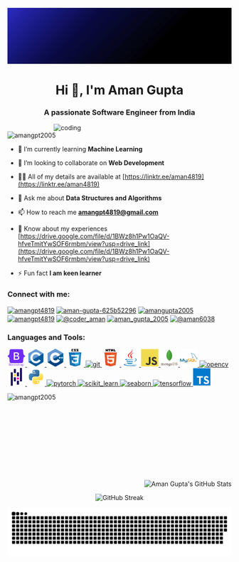 ![logo](https://raw.githubusercontent.com/AmanGpt2005/AmanGpt2005/main/Abstract%20Technology%20Profile%20LinkedIn%20Banner.gif)
<h1 align="center">Hi 👋, I'm Aman Gupta</h1>
<h3 align="center">A passionate Software Engineer from India</h3>

<img align="right" alt="coding" width="400" src="https://user-images.githubusercontent.com/55389276/140866485-8fb1c876-9a8f-4d6a-98dc-08c4981eaf70.gif">

<p align="left"> <img src="https://komarev.com/ghpvc/?username=amangpt2005&label=Profile%20views&color=0e75b6&style=flat" alt="amangpt2005" /> </p>

- 🌱 I’m currently learning **Machine Learning**

- 👯 I’m looking to collaborate on **Web Development**

- 👨‍💻 All of my details are available at [https://linktr.ee/aman4819](https://linktr.ee/aman4819)

- 💬 Ask me about **Data Structures and Algorithms**

- 📫 How to reach me **amangpt4819@gmail.com**

- 📄 Know about my experiences [https://drive.google.com/file/d/1BWz8h1Pw1OaQV-hfveTmitYwSOF6rmbm/view?usp=drive_link](https://drive.google.com/file/d/1BWz8h1Pw1OaQV-hfveTmitYwSOF6rmbm/view?usp=drive_link)

- ⚡ Fun fact **I am keen learner**

<h3 align="left">Connect with me:</h3>
<p align="left">
<a href="https://twitter.com/amangpt4819" target="blank"><img align="center" src="https://raw.githubusercontent.com/rahuldkjain/github-profile-readme-generator/master/src/images/icons/Social/twitter.svg" alt="amangpt4819" height="30" width="40" /></a>
<a href="https://linkedin.com/in/aman-gupta-625b52296" target="blank"><img align="center" src="https://raw.githubusercontent.com/rahuldkjain/github-profile-readme-generator/master/src/images/icons/Social/linked-in-alt.svg" alt="aman-gupta-625b52296" height="30" width="40" /></a>
<a href="https://kaggle.com/amangupta2005" target="blank"><img align="center" src="https://raw.githubusercontent.com/rahuldkjain/github-profile-readme-generator/master/src/images/icons/Social/kaggle.svg" alt="amangupta2005" height="30" width="40" /></a>
<a href="https://instagram.com/amangpt4819" target="blank"><img align="center" src="https://raw.githubusercontent.com/rahuldkjain/github-profile-readme-generator/master/src/images/icons/Social/instagram.svg" alt="amangpt4819" height="30" width="40" /></a>
<a href="https://www.hackerrank.com/@coder_aman" target="blank"><img align="center" src="https://raw.githubusercontent.com/rahuldkjain/github-profile-readme-generator/master/src/images/icons/Social/hackerrank.svg" alt="@coder_aman" height="30" width="40" /></a>
<a href="https://www.leetcode.com/aman_gupta_2005" target="blank"><img align="center" src="https://raw.githubusercontent.com/rahuldkjain/github-profile-readme-generator/master/src/images/icons/Social/leet-code.svg" alt="aman_gupta_2005" height="30" width="40" /></a>
<a href="https://www.hackerearth.com/@aman6038" target="blank"><img align="center" src="https://raw.githubusercontent.com/rahuldkjain/github-profile-readme-generator/master/src/images/icons/Social/hackerearth.svg" alt="@aman6038" height="30" width="40" /></a>
</p>

<h3 align="left">Languages and Tools:</h3>
<p align="left"> <a href="https://getbootstrap.com" target="_blank" rel="noreferrer"> <img src="https://raw.githubusercontent.com/devicons/devicon/master/icons/bootstrap/bootstrap-plain-wordmark.svg" alt="bootstrap" width="40" height="40"/> </a> <a href="https://www.cprogramming.com/" target="_blank" rel="noreferrer"> <img src="https://raw.githubusercontent.com/devicons/devicon/master/icons/c/c-original.svg" alt="c" width="40" height="40"/> </a> <a href="https://www.w3schools.com/cpp/" target="_blank" rel="noreferrer"> <img src="https://raw.githubusercontent.com/devicons/devicon/master/icons/cplusplus/cplusplus-original.svg" alt="cplusplus" width="40" height="40"/> </a> <a href="https://www.w3schools.com/css/" target="_blank" rel="noreferrer"> <img src="https://raw.githubusercontent.com/devicons/devicon/master/icons/css3/css3-original-wordmark.svg" alt="css3" width="40" height="40"/> </a> <a href="https://git-scm.com/" target="_blank" rel="noreferrer"> <img src="https://www.vectorlogo.zone/logos/git-scm/git-scm-icon.svg" alt="git" width="40" height="40"/> </a> <a href="https://www.w3.org/html/" target="_blank" rel="noreferrer"> <img src="https://raw.githubusercontent.com/devicons/devicon/master/icons/html5/html5-original-wordmark.svg" alt="html5" width="40" height="40"/> </a> <a href="https://www.java.com" target="_blank" rel="noreferrer"> <img src="https://raw.githubusercontent.com/devicons/devicon/master/icons/java/java-original.svg" alt="java" width="40" height="40"/> </a> <a href="https://developer.mozilla.org/en-US/docs/Web/JavaScript" target="_blank" rel="noreferrer"> <img src="https://raw.githubusercontent.com/devicons/devicon/master/icons/javascript/javascript-original.svg" alt="javascript" width="40" height="40"/> </a> <a href="https://www.mongodb.com/" target="_blank" rel="noreferrer"> <img src="https://raw.githubusercontent.com/devicons/devicon/master/icons/mongodb/mongodb-original-wordmark.svg" alt="mongodb" width="40" height="40"/> </a> <a href="https://www.mysql.com/" target="_blank" rel="noreferrer"> <img src="https://raw.githubusercontent.com/devicons/devicon/master/icons/mysql/mysql-original-wordmark.svg" alt="mysql" width="40" height="40"/> </a> <a href="https://opencv.org/" target="_blank" rel="noreferrer"> <img src="https://www.vectorlogo.zone/logos/opencv/opencv-icon.svg" alt="opencv" width="40" height="40"/> </a> <a href="https://pandas.pydata.org/" target="_blank" rel="noreferrer"> <img src="https://raw.githubusercontent.com/devicons/devicon/2ae2a900d2f041da66e950e4d48052658d850630/icons/pandas/pandas-original.svg" alt="pandas" width="40" height="40"/> </a> <a href="https://www.python.org" target="_blank" rel="noreferrer"> <img src="https://raw.githubusercontent.com/devicons/devicon/master/icons/python/python-original.svg" alt="python" width="40" height="40"/> </a> <a href="https://pytorch.org/" target="_blank" rel="noreferrer"> <img src="https://www.vectorlogo.zone/logos/pytorch/pytorch-icon.svg" alt="pytorch" width="40" height="40"/> </a> <a href="https://scikit-learn.org/" target="_blank" rel="noreferrer"> <img src="https://upload.wikimedia.org/wikipedia/commons/0/05/Scikit_learn_logo_small.svg" alt="scikit_learn" width="40" height="40"/> </a> <a href="https://seaborn.pydata.org/" target="_blank" rel="noreferrer"> <img src="https://seaborn.pydata.org/_images/logo-mark-lightbg.svg" alt="seaborn" width="40" height="40"/> </a> <a href="https://www.tensorflow.org" target="_blank" rel="noreferrer"> <img src="https://www.vectorlogo.zone/logos/tensorflow/tensorflow-icon.svg" alt="tensorflow" width="40" height="40"/> </a> <a href="https://www.typescriptlang.org/" target="_blank" rel="noreferrer"> <img src="https://raw.githubusercontent.com/devicons/devicon/master/icons/typescript/typescript-original.svg" alt="typescript" width="40" height="40"/> </a> </p>

<p align="left">
  <img align="left" src="https://github-readme-stats.vercel.app/api/top-langs?username=amangpt2005&show_icons=true&locale=en&layout=compact" alt="amangpt2005"  width="375" height="195" />
</p>

<p align="right">
  <img
    src="https://github-readme-stats.vercel.app/api?username=amangpt2005&show_icons=true&theme=radical&include_all_commits=true&count_private=true&hide_rank=false" 
    alt="Aman Gupta's GitHub Stats" 
  />
</p>

<p align="center">
  <img src="https://streak-stats.demolab.com?user=amangpt2005&theme=highcontrast" alt="GitHub Streak" />
</p>

<picture>
  <source media="(prefers-color-scheme: dark)" srcset="https://raw.githubusercontent.com/amangpt2005/amangpt2005/output/github-snake-dark.svg" />
  <source media="(prefers-color-scheme: light)" srcset="https://raw.githubusercontent.com/amangpt2005/amangpt2005/output/github-snake.svg" />
  <img alt="github-snake" src="https://raw.githubusercontent.com/amangpt2005/amangpt2005/output/github-snake.svg" />
</picture>
